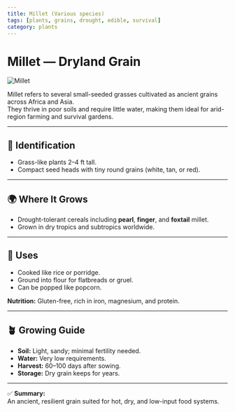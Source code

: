 ```yaml
---
title: Millet (Various species)
tags: [plants, grains, drought, edible, survival]
category: plants
---
```


# Millet — Dryland Grain

![Millet](plants/images/millet.jpg)

Millet refers to several small-seeded grasses cultivated as ancient grains across Africa and Asia.  
They thrive in poor soils and require little water, making them ideal for arid-region farming and survival gardens.

---

## 🌱 Identification
- Grass-like plants 2–4 ft tall.  
- Compact seed heads with tiny round grains (white, tan, or red).  

---

## 🌍 Where It Grows
- Drought-tolerant cereals including **pearl**, **finger**, and **foxtail** millet.  
- Grown in dry tropics and subtropics worldwide.  

---

## 🍴 Uses
- Cooked like rice or porridge.  
- Ground into flour for flatbreads or gruel.  
- Can be popped like popcorn.  

**Nutrition:** Gluten-free, rich in iron, magnesium, and protein.  

---

## 🪴 Growing Guide
- **Soil:** Light, sandy; minimal fertility needed.  
- **Water:** Very low requirements.  
- **Harvest:** 60–100 days after sowing.  
- **Storage:** Dry grain keeps for years.  

---

✅ **Summary:**  
An ancient, resilient grain suited for hot, dry, and low-input food systems.
